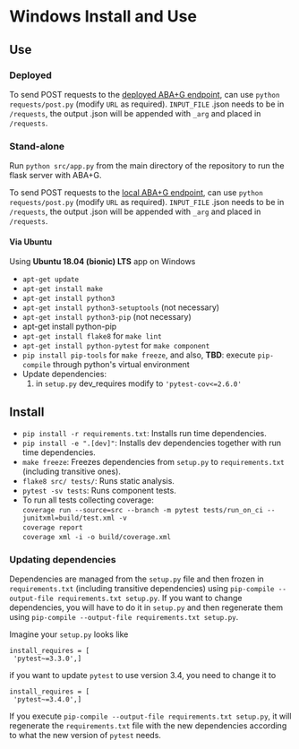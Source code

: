 
# Windows Install and Use

## Use

### Deployed

To send POST requests to the [deployed ABA+G endpoint](https://aba-plus-g.herokuapp.com/generate_explanations), can use `python requests/post.py` (modify `URL` as required). 
`INPUT_FILE` .json needs to be in `/requests`, the output .json will be appended with `_arg` and placed in `/requests`.

### Stand-alone

Run `python src/app.py` from the main directory of the repository to run the flask server with ABA+G. 

To send POST requests to the [local ABA+G endpoint](http://127.0.0.1:5000/generate_explanations), can use `python requests/post.py` (modify `URL` as required). 
`INPUT_FILE` .json needs to be in `/requests`, the output .json will be appended with `_arg` and placed in `/requests`.

#### Via Ubuntu

Using **Ubuntu 18.04 (bionic) LTS** app on Windows

- `apt-get update`
- `apt-get install make`
- `apt-get install python3`
- `apt-get install python3-setuptools` (not necessary)
- `apt-get install python3-pip` (not necessary)
- apt-get install python-pip
- `apt-get install flake8` for `make lint`
- `apt-get install python-pytest` for `make component`
- `pip install pip-tools` for `make freeze`, and also, **TBD**: execute `pip-compile` through python's virtual environment
- Update dependencies:
	1. in `setup.py` dev_requires modify to `'pytest-cov<=2.6.0'`
 
## Install
  
 - `pip install -r requirements.txt`: Installs run time dependencies.
 - `pip install -e ".[dev]"`: Installs dev dependencies together with run time dependencies.
 - `make freeze`: Freezes dependencies from `setup.py` to `requirements.txt` (including transitive ones).
 - `flake8 src/ tests/`: Runs static analysis.
 - `pytest -sv tests`: Runs component tests.
 - To run all tests collecting coverage:  
	`coverage run --source=src --branch -m pytest tests/run_on_ci --junitxml=build/test.xml -v`  
	`coverage report`  
	`coverage xml -i -o build/coverage.xml`  
  
### Updating dependencies  
  
Dependencies are managed from the `setup.py` file and then frozen in `requirements.txt` (including transitive dependencies) using `pip-compile --output-file requirements.txt setup.py`. 
If you want to change dependencies, you will have to do it in `setup.py` and then regenerate them using `pip-compile --output-file requirements.txt setup.py`.  
  
Imagine your `setup.py` looks like  
  
```  
install_requires = [  
 'pytest~=3.3.0',]  
```  
  
if you want to update `pytest` to use version 3.4, you need to change it to  
  
```  
install_requires = [  
 'pytest~=3.4.0',]  
```  
  
If you execute `pip-compile --output-file requirements.txt setup.py`, it will regenerate the `requirements.txt` file with the new dependencies according to what the new version of `pytest` needs.  
  

